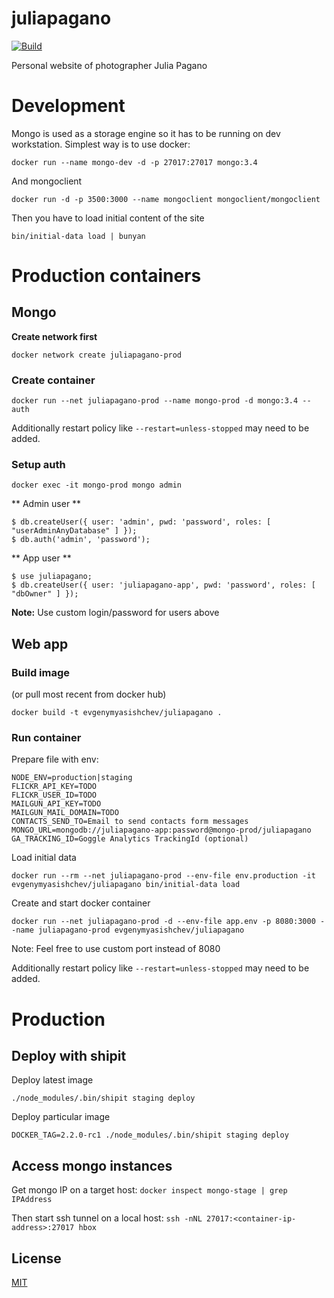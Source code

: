 # juliapagano

[![Build][travis-image]][travis-url]

Personal website of photographer Julia Pagano

# Development

Mongo is used as a storage engine so it has to be running on dev workstation.
Simplest way is to use docker:

```docker run --name mongo-dev -d -p 27017:27017 mongo:3.4```

And mongoclient

```docker run -d -p 3500:3000 --name mongoclient mongoclient/mongoclient```

Then you have to load initial content of the site

```bin/initial-data load | bunyan```

# Production containers

## Mongo

**Create network first**

```docker network create juliapagano-prod```

### Create container

```docker run --net juliapagano-prod --name mongo-prod -d mongo:3.4 --auth```

Additionally restart policy like ```--restart=unless-stopped``` may need to be added.

### Setup auth

```docker exec -it mongo-prod mongo admin```

** Admin user **

```
$ db.createUser({ user: 'admin', pwd: 'password', roles: [ "userAdminAnyDatabase" ] });
$ db.auth('admin', 'password');
```

** App user **

```
$ use juliapagano;
$ db.createUser({ user: 'juliapagano-app', pwd: 'password', roles: [ "dbOwner" ] });
```

**Note:** Use custom login/password for users above


## Web app

### Build image

(or pull most recent from docker hub)

```docker build -t evgenymyasishchev/juliapagano .```

### Run container

Prepare file with env:
```
NODE_ENV=production|staging
FLICKR_API_KEY=TODO
FLICKR_USER_ID=TODO
MAILGUN_API_KEY=TODO
MAILGUN_MAIL_DOMAIN=TODO
CONTACTS_SEND_TO=Email to send contacts form messages
MONGO_URL=mongodb://juliapagano-app:password@mongo-prod/juliapagano
GA_TRACKING_ID=Goggle Analytics TrackingId (optional)
```

Load initial data

```docker run --rm --net juliapagano-prod --env-file env.production -it evgenymyasishchev/juliapagano bin/initial-data load```

Create and start docker container

```docker run --net juliapagano-prod -d --env-file app.env -p 8080:3000 --name juliapagano-prod evgenymyasishchev/juliapagano```

Note: Feel free to use custom port instead of 8080

Additionally restart policy like ```--restart=unless-stopped``` may need to be added.

# Production

## Deploy with shipit

Deploy latest image
```
./node_modules/.bin/shipit staging deploy
```

Deploy particular image
```
DOCKER_TAG=2.2.0-rc1 ./node_modules/.bin/shipit staging deploy
```

## Access mongo instances

Get mongo IP on a target host:
```docker inspect mongo-stage | grep IPAddress```

Then start ssh tunnel on a local host:
```ssh -nNL 27017:<container-ip-address>:27017 hbox```

## License

  [MIT](LICENSE)

[travis-image]: https://travis-ci.org/evgeny-myasishchev/juliapagano.svg?branch=master
[travis-url]: https://travis-ci.org/evgeny-myasishchev/juliapagano
